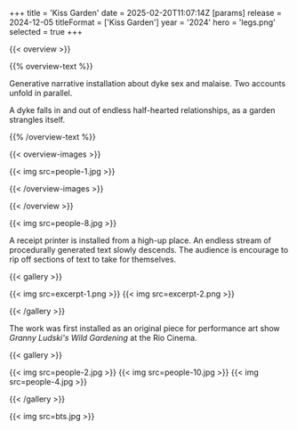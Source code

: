 +++
title = 'Kiss Garden'
date = 2025-02-20T11:07:14Z
[params]
    release = 2024-12-05
    titleFormat = ['Kiss Garden']
    year = '2024'
    hero = 'legs.png'
    selected = true
+++

{{< overview >}}

{{% overview-text %}}

Generative narrative installation about dyke sex and malaise. Two accounts unfold in parallel.

A dyke falls in and out of endless half-hearted relationships, as a garden strangles itself.

{{% /overview-text %}}

{{< overview-images >}}

{{< img src=people-1.jpg >}}

{{< /overview-images >}}

{{< /overview >}}

{{< img src=people-8.jpg >}}

A receipt printer is installed from a high-up place. An endless stream of procedurally generated text slowly descends. The audience is encourage to rip off sections of text to take for themselves.

{{< gallery >}}

{{< img src=excerpt-1.png >}}
{{< img src=excerpt-2.png >}}

{{< /gallery >}}

The work was first installed as an original piece for performance art show *Granny Ludski's Wild Gardening* at the Rio Cinema.

{{< gallery >}}

{{< img src=people-2.jpg >}}
{{< img src=people-10.jpg >}}
{{< img src=people-4.jpg >}}

{{< /gallery >}}

{{< img src=bts.jpg >}}